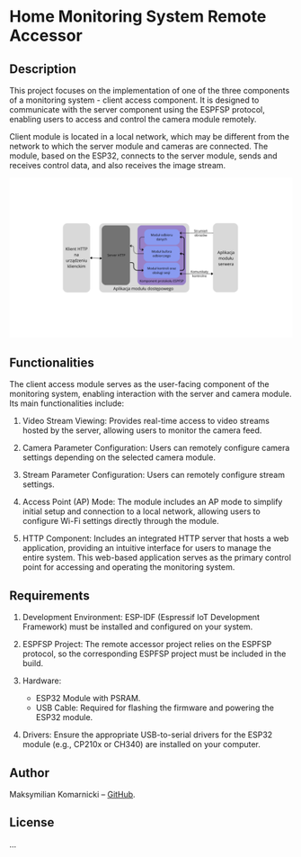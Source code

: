 # Home Monitoring System Remote Accessor

## Description

This project focuses on the implementation of one of the three components of a monitoring system - client access component. It is designed to communicate with the server component using the ESPFSP protocol, enabling users to access and control the camera module remotely.

Client module is located in a local network, which may be different from the network to which the server module and cameras are connected. The module, based on the ESP32, connects to the server module, sends and receives control data, and also receives the image stream.

![Application architecture](./modul_client_play.png)

## Functionalities

The client access module serves as the user-facing component of the monitoring system, enabling interaction with the server and camera module. Its main functionalities include:

1. Video Stream Viewing: Provides real-time access to video streams hosted by the server, allowing users to monitor the camera feed.

2. Camera Parameter Configuration: Users can remotely configure camera settings depending on the selected camera module.

3. Stream Parameter Configuration: Users can remotely configure stream settings.

4. Access Point (AP) Mode: The module includes an AP mode to simplify initial setup and connection to a local network, allowing users to configure Wi-Fi settings directly through the module.

5. HTTP Component: Includes an integrated HTTP server that hosts a web application, providing an intuitive interface for users to manage the entire system. This web-based application serves as the primary control point for accessing and operating the monitoring system.

## Requirements

1. Development Environment: ESP-IDF (Espressif IoT Development Framework) must be installed and configured on your system.

2. ESPFSP Project: The remote accessor project relies on the ESPFSP protocol, so the corresponding ESPFSP project must be included in the build.

3. Hardware:

    - ESP32 Module with PSRAM.
    - USB Cable: Required for flashing the firmware and powering the ESP32 module.

4. Drivers: Ensure the appropriate USB-to-serial drivers for the ESP32 module (e.g., CP210x or CH340) are installed on your computer.

## Author

Maksymilian Komarnicki – [GitHub](https://github.com/makz00).

## License

...
